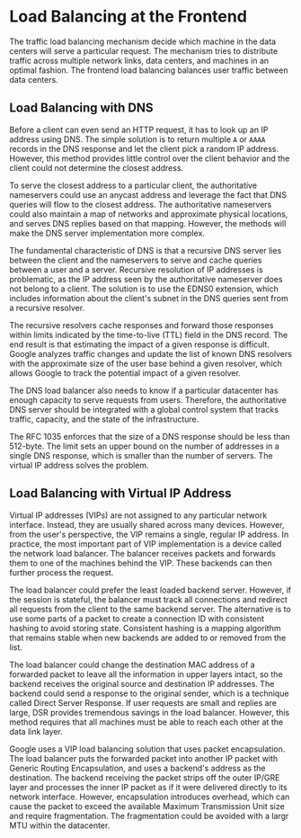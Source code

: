 # Load Balancing at the Frontend

The traffic load balancing mechanism decide which machine in the data centers will serve a particular request. The mechanism tries to distribute traffic across multiple network links, data centers, and machines in an optimal fashion. The frontend load balancing balances user traffic between data centers.

## Load Balancing with DNS

Before a client can even send an HTTP request, it has to look up an IP address using DNS. The simple solution is to return multiple `A` or `AAAA` records in the DNS response and let the client pick a random IP address. However, this method provides little control over the client behavior and the client could not determine the closest address.

To serve the closest address to a particular client, the authoritative nameservers could use an anycast address and leverage the fact that DNS queries will flow to the closest address. The authoritative nameservers could also maintain a map of networks and approximate physical locations, and serves DNS replies based on that mapping. However, the methods will make the DNS server implementation more complex.

The fundamental characteristic of DNS is that a recursive DNS server lies between the client and the nameservers to serve and cache queries between a user and a server. Recursive resolution of IP addresses is problematic, as the IP address seen by the authoritative nameserver does not belong to a client. The solution is to use the EDNS0 extension, which includes information about the client's subnet in the DNS queries sent from a recursive resolver.

The recursive resolvers cache responses and forward those responses within limits indicated by the time-to-live (TTL) field in the DNS record. The end result is that estimating the impact of a given response is difficult. Google analyzes traffic changes and update the list of known DNS resolvers with the approximate size of the user base behind a given resolver, which allows Google to track the potential impact of a given resolver.

The DNS load balancer also needs to know if a particular datacenter has enough capacity to serve requests from users. Therefore, the authoritative DNS server should be integrated with a global control system that tracks traffic, capacity, and the state of the infrastructure.

The RFC 1035 enforces that the size of a DNS response should be less than 512-byte. The limit sets an upper bound on the number of addresses in a single DNS response, which is smaller than the number of servers. The virtual IP address solves the problem.

## Load Balancing with Virtual IP Address

Virtual IP addresses (VIPs) are not assigned to any particular network interface. Instead, they are usually shared across many devices. However, from the user's perspective, the VIP remains a single, regular IP address. In practice, the most important part of VIP implementation is a device called the network load balancer. The balancer receives packets and forwards them to one of the machines behind the VIP. These backends can then further process the request.

The load balancer could prefer the least loaded backend server. However, if the session is stateful, the balancer must track all connections and redirect all requests from the client to the same backend server. The alternative is to use some parts of a packet to create a connection ID with consistent hashing to avoid storing state. Consistent hashing is a mapping algorithm that remains stable when new backends are added to or removed from the list.

The load balancer could change the destination MAC address of a forwarded packet to leave all the information in upper layers intact, so the backend receives the original source and destination IP addresses. The backend could send a response to the original sender, which is a technique called Direct Server Response. If user requests are small and replies are large, DSR provides tremendous savings in the load balancer. However, this method requires that all machines must be able to reach each other at the data link layer.

Google uses a VIP load balancing solution that uses packet encapsulation. The load balancer puts the forwarded packet into another IP packet with Generic Routing Encapsulation, and uses a backend's address as the destination. The backend receiving the packet strips off the outer IP/GRE layer and processes the inner IP packet as if it were delivered directly to its network interface. However, encapsulation introduces overhead, which can cause the packet to exceed the available Maximum Transmission Unit size and require fragmentation. The fragmentation could be avoided with a largr MTU within the datacenter.
